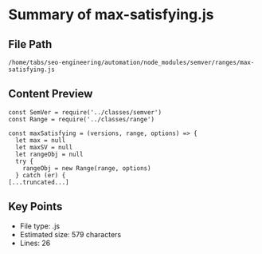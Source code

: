 # Summary of max-satisfying.js
  
## File Path
`/home/tabs/seo-engineering/automation/node_modules/semver/ranges/max-satisfying.js`

## Content Preview
```
const SemVer = require('../classes/semver')
const Range = require('../classes/range')

const maxSatisfying = (versions, range, options) => {
  let max = null
  let maxSV = null
  let rangeObj = null
  try {
    rangeObj = new Range(range, options)
  } catch (er) {
[...truncated...]
```

## Key Points
- File type: .js
- Estimated size: 579 characters
- Lines: 26
